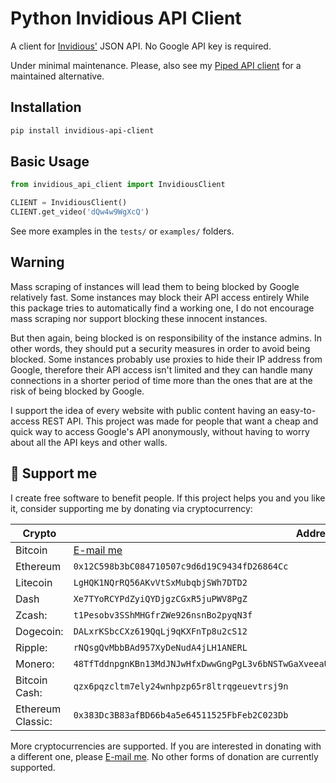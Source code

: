 # Python Invidious API Client

A client for [Invidious'](https://invidious.io/) JSON API. No Google API key is required.

Under minimal maintenance. Please, also see my [Piped API client](https://github.com/CWKevo/python-piped-api-client) for a maintained alternative.

## Installation

```bash
pip install invidious-api-client
```

## Basic Usage

```python
from invidious_api_client import InvidiousClient

CLIENT = InvidiousClient()
CLIENT.get_video('dQw4w9WgXcQ')
```

See more examples in the `tests/` or `examples/` folders.

## Warning

Mass scraping of instances will lead them to being blocked by Google relatively fast. Some instances may block their API access entirely
While this package tries to automatically find a working one, I do not encourage mass scraping nor support blocking these innocent instances.

But then again, being blocked is on responsibility of the instance admins. In other words, they should put a security measures in order to avoid being blocked.
Some instances probably use proxies to hide their IP address from Google, therefore their API access isn't limited and they can handle many connections in a
shorter period of time more than the ones that are at the risk of being blocked by Google.

I support the idea of every website with public content having an easy-to-access REST API. This project was made for people that want a cheap and quick way to access Google's API anonymously, without having to worry about all the API keys and other walls.

## 🎁 Support me

I create free software to benefit people.
If this project helps you and you like it, consider supporting me by donating via cryptocurrency:

| Crypto            | Address                                                                                           |
| ----------------- | ------------------------------------------------------------------------------------------------- |
| Bitcoin           | [E-mail me](mailto:me@kevo.link)                                                                  |
| Ethereum          | `0x12C598b3bC084710507c9d6d19C9434fD26864Cc`                                                      |
| Litecoin          | `LgHQK1NQrRQ56AKvVtSxMubqbjSWh7DTD2`                                                              |
| Dash              | `Xe7TYoRCYPdZyiQYDjgzCGxR5juPWV8PgZ`                                                              |
| Zcash:            | `t1Pesobv3SShMHGfrZWe926nsnBo2pyqN3f`                                                             |
| Dogecoin:         | `DALxrKSbcCXz619QqLj9qKXFnTp8u2cS12`                                                              |
| Ripple:           | `rNQsgQvMbbBAd957XyDeNudA4jLH1ANERL`                                                              |
| Monero:           | `48TfTddnpgnKBn13MdJNJwHfxDwwGngPgL3v6bNSTwGaXveeaUWzJcMUVrbWUyDSyPDwEJVoup2gmDuskkcFuNG99zatYFS` |
| Bitcoin Cash:     | `qzx6pqzcltm7ely24wnhpzp65r8ltrqgeuevtrsj9n`                                                      |
| Ethereum Classic: | `0x383Dc3B83afBD66b4a5e64511525FbFeb2C023Db`                                                      |

More cryptocurrencies are supported. If you are interested in donating with a different one, please [E-mail me](mailto:me@kevo.link).
No other forms of donation are currently supported.
